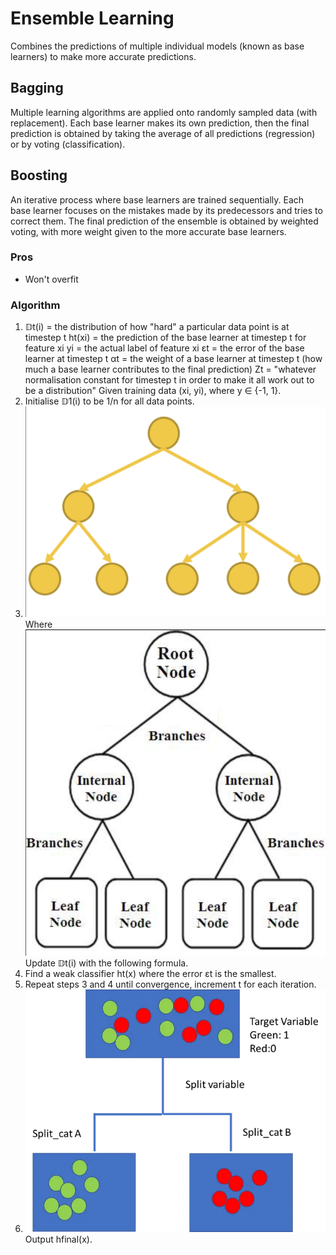 # Ensemble Learning

Combines the predictions of multiple individual models \(known as base learners\) to make more accurate predictions.

## Bagging

Multiple learning algorithms are applied onto randomly sampled data \(with replacement\). Each base learner makes its own prediction, then the final prediction is obtained by taking the average of all predictions \(regression\) or by voting \(classification\).

## Boosting

An iterative process where base learners are trained sequentially. Each base learner focuses on the mistakes made by its predecessors and tries to correct them. The final prediction of the ensemble is obtained by weighted voting, with more weight given to the more accurate base learners.

### Pros

- Won't overfit

### Algorithm

1. 𝔻t\(i\) = the distribution of how "hard" a particular data point is at timestep t
    ht\(xi\) = the prediction of the base learner at timestep t for feature xi
    yi = the actual label of feature xi
    εt = the error of the base learner at timestep t
    αt = the weight of a base learner at timestep t \(how much a base learner contributes to the final prediction\)
    Zt = "whatever normalisation constant for timestep t in order to make it all work out to be a distribution"
    Given training data \(xi, yi\), where y ∈ {\-1, 1}.
2. Initialise 𝔻1\(i\) to be 1/n for all data points.
3. ![image.png](image/image.png)
    Where
    ![image-1.png](image/image-1.png)
    Update 𝔻t\(i\) with the following formula.
4. Find a weak classifier ht\(x\) where the error εt is the smallest.
5. Repeat steps 3 and 4 until convergence, increment t for each iteration.
6. ![image-2.png](image/image-2.png)
    Output hfinal\(x\).
